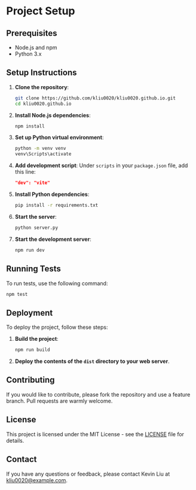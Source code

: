 # Project Setup

## Prerequisites
- Node.js and npm
- Python 3.x

## Setup Instructions

1. **Clone the repository**:
    ```sh
    git clone https://github.com/kliu0020/kliu0020.github.io.git
    cd kliu0020.github.io
    ```

2. **Install Node.js dependencies**:
    ```sh
    npm install
    ```

3. **Set up Python virtual environment**:
    ```sh
    python -m venv venv
    venv\Scripts\activate
    ```

4. **Add development script**:
    Under `scripts` in your `package.json` file, add this line:
    ```json
    "dev": "vite"
    ```

5. **Install Python dependencies**:
    ```sh
    pip install -r requirements.txt
    ```

6. **Start the server**:
    ```sh
    python server.py
    ```

7. **Start the development server**:
    ```sh
    npm run dev
    ```

## Running Tests

To run tests, use the following command:
```sh
npm test
```

## Deployment

To deploy the project, follow these steps:
1. **Build the project**:
    ```sh
    npm run build
    ```
2. **Deploy the contents of the `dist` directory to your web server**.

## Contributing

If you would like to contribute, please fork the repository and use a feature branch. Pull requests are warmly welcome.

## License

This project is licensed under the MIT License - see the [LICENSE](LICENSE) file for details.

## Contact

If you have any questions or feedback, please contact Kevin Liu at [kliu0020@example.com](mailto:kliu0020@example.com).